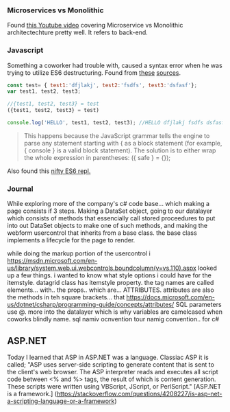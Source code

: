 ### Microservices vs Monolithic
Found [this Youtube video](https://www.youtube.com/watch?v=oRIYtOsAlzkv) covering Microservice vs Monolithic architectechture pretty well. It refers to back-end.

### Javascript
Something a coworker had trouble with, caused a syntax error when he was trying to utilize ES6 destructuring. Found from [these](https://hacks.mozilla.org/2015/05/es6-in-depth-destructuring/) [sources](http://exploringjs.com/es6/ch_destructuring.html).
```javascript
const test= { test1:'dfjlakj', test2:'fsdfs', test3:'dsfasf'};
var test1, test2, test3;

//{test1, test2, test3} = test
({test1, test2, test3} = test)

console.log('HELLO', test1, test2, test3); //HELLO dfjlakj fsdfs dsfasf
```
> This happens because the JavaScript grammar tells the engine to parse any statement starting with { as a block statement (for example, { console } is a valid block statement). The solution is to either wrap the whole expression in parentheses: ({ safe } = {});

Also found this [nifty ES6 repl.](https://es6console.com/ja0e4m0i/)

### Journal
While exploring more of the company's c# code base... which making a page consists if 3 steps. Making a DataSet object, going to our datalayer which consists of methods that essencially call stored proceedures to put into out DataSet objects to make one of such methods, and making the webform usercontrol that inherits from a base class. the base class implements a lifecycle for the page to render.

while doing the markup portion of the usercontrol i https://msdn.microsoft.com/en-us/library/system.web.ui.webcontrols.boundcolumn(v=vs.110).aspx looked up a few things. i wanted to know what style options i could have for the itemstyle. datagrid class has itemstyle property. the tag names are called elements... with.. the props.. which are... ATTRIBUTES. attributes are also the methods in teh square brackets... that  https://docs.microsoft.com/en-us/dotnet/csharp/programming-guide/concepts/attributes/
SQL parameters use @. more into the datalayer which is why variables are camelcased when coworks blindly name. sql namiv ocnvention tour namig convention.. for c#

## ASP.NET

Today I learned that ASP in ASP.NET was a language. Classiac ASP it is called; "ASP uses server-side scripting to generate content that is sent to the client's web browser. The ASP interpreter reads and executes all script code between <% and %> tags, the result of which is content generation. These scripts were written using VBScript, JScript, or PerlScript." [ASP.NET is a framework.] (https://stackoverflow.com/questions/4208227/is-asp-net-a-scripting-language-or-a-framework)
